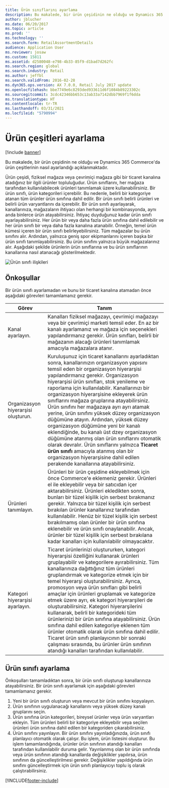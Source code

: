 ```yaml
---
title: Ürün sınıflarını ayarlama
description: Bu makalede, bir ürün çeşidinin ne olduğu ve Dynamics 365 Commerce'da ürün çeşitlerinin nasıl ayarlandığı açıklanmaktadır.
author: jblucher
ms.date: 06/20/2017
ms.topic: article
ms.prod: ''
ms.technology: ''
ms.search.form: RetailAssortmentDetails
audience: Application User
ms.reviewer: josaw
ms.custom: 15811
ms.assetid: d2580048-e798-4b33-85f9-d1bad7d262fc
ms.search.region: global
ms.search.industry: Retail
ms.author: jeffbl
ms.search.validFrom: 2016-02-28
ms.dyn365.ops.version: AX 7.0.0, Retail July 2017 update
ms.openlocfilehash: bbe7749e6c8293ded933611d6f1084b89223302c
ms.sourcegitcommit: 3cdc42346bb653c13ab33a7142dbb7969f1f6dda
ms.translationtype: HT
ms.contentlocale: tr-TR
ms.lasthandoff: 03/31/2021
ms.locfileid: "5790994"
---
```

# <a name="set-up-assortments"></a>Ürün çeşitleri ayarlama

[!include [banner](includes/banner.md)]

Bu makalede, bir ürün çeşidinin ne olduğu ve Dynamics 365 Commerce'da ürün çeşitlerinin nasıl ayarlandığı açıklanmaktadır.

Ürün çeşidi, fiziksel mağaza veya çevrimiçi mağaza gibi bir ticaret kanalına atadığınız bir ilgili ürünler topluluğudur. Ürün sınıflarını, her mağaza tarafından kullanılabilecek ürünleri tanımlamak üzere kullanabilirsiniz. Bir ürün sınıfı, ürün kategorileri içerebilir. Bu nedenle, belirli bir kategoriye atanan tüm ürünler ürün sınıfına dahil edilir. Bir ürün sınıfı belirli ürünleri ve belirli ürün varyantlarını da içerebilir. Bir ürün sınıfı ayarlayarak, kanallarınıza, mağazaların ihtiyacı olan herhangi bir kombinasyonda, aynı anda binlerce ürün atayabilirsiniz. İhtiyaç duyduğunuz kadar ürün sınıfı ayarlayabilirsiniz. Her ürün bir veya daha fazla ürün sınıfına dahil edilebilir ve her ürün sınıfı bir veya daha fazla kanalına atanabilir. Örneğin, temel ürün kümesi içeren bir ürün sınıfı belirleyebilirsiniz. Tüm mağazalar bu ürün sınıfını alır. Ardından, yalnızca geniş spor ekipmanlarını içeren başka bir ürün sınıfı tanımlayabilirsiniz. Bu ürün sınıfını yalnızca büyük mağazalarınız alır. Aşağıdaki şekilde ürünlerin ürün sınıflarına ve bu ürün sınıflarının kanallarına nasıl atanacağı gösterilmektedir.

![Ürün sınıfı ilişkileri](./media/assortments_relationship.gif)

## <a name="prerequisites"></a>Önkoşullar

Bir ürün sınıfı ayarlamadan ve bunu bir ticaret kanalına atamadan önce aşağıdaki görevleri tamamlamanız gerekir.

| Görev                              | Tanım |
|-----------------------------------|-------------|
| Kanal ayarlayın.          | Kanalları fiziksel mağazayı, çevrimiçi mağazayı veya bir çevrimiçi marketi temsil eder. En az bir kanalı ayarlamanız ve mağaza için seçenekleri yapılandırmanız gerekir. Ürün sınıfları, belirli bir mağazanın alacağı ürünleri tanımlamak amacıyla mağazalara atanır. |
| Organizasyon hiyerarşisi oluşturun. | Kuruluşunuz için ticaret kanallarını ayarladıktan sonra, kanallarınızın organizasyon yapısını temsil eden bir organizasyon hiyerarşisi yapılandırmanız gerekir. Organizasyon hiyerarşisi ürün sınıfları, stok yenileme ve raporlama için kullanılabilir. Kanallarınızı bir organizasyon hiyerarşisine ekleyerek ürün sınıflarını mağaza gruplarına atayabilirsiniz. Ürün sınıfını her mağazaya ayrı ayrı atamak yerine, ürün sınıfını yüksek düzey organizasyon düğümüne atayın. Ardından, yüksek düzey organizasyon düğümüne yeni bir kanalı eklendiğinde, bu kanalı üst dzey organizasyon düğümüne atanmış olan ürün sınıflarını otomatik olarak devralır. Ürün sınıflarını yalnızca **Ticaret ürün sınıfı** amacıyla atanmış olan bir organizasyon hiyerarşisine dahil edilen perakende kanallarına atayabilirsiniz. |
| Ürünleri tanımlayın.                  | Ürünleri bir ürün çeşidine ekleyebilmek için önce Commerce'e eklemeniz gerekir. Ürünleri el ile ekleyebilir veya bir satıcıdan içer aktarabilirsiniz. Ürünleri ekledikten sonra, bunları bir tüzel kişilik için serbest bırakmanız gerekir. Yalnızca bir tüzel kişilik için serbest bırakılan ürünler kanallarınız tarafından kullanılabilir. Henüz bir tüzel kişilik için serbest bırakılmamış olan ürünler bir ürün sınıfına eklenebilir ve ürün sınıfı onaylanabilir. Ancak, ürünler bir tüzel kişilik için serbest bırakılana kadar kanalları için kullanılabilir olmayacaktır. |
| Kategori hiyerarşisi ayarlayın.      | Ticaret ürünlerinizi oluştururken, kategori hiyerarşisi özelliğini kullanarak ürünleri gruplayabilir ve kategorilere ayırabilirsiniz. Tüm kanallarınıza dağıttığınız tüm ürünleri gruplandırmak ve kategorize etmek için bir temel hiyerarşi oluşturabilirsiniz. Ayrıca, promosyon veya ürün sınıfları gibi belirli amaçlar için ürünleri gruplamak ve kategorize etmek üzere ayrı, ek kategori hiyerarşileri de oluşturabilirsiniz. Kategori hiyerarşilerini kullanarak, belirli bir kategorideki tüm ürünlerinizi bir ürün sınıfına atayabilirsiniz. Ürün sınıfına dahil edilen kategoriye eklenen tüm ürünler otomatik olarak ürün sınıfına dahil edilir. Ticaret ürün sınıfı planlayıcının bir sonraki çalışması sırasında, bu ürünler ürün sınıfının atandığı kanalları tarafından kullanılabilir. |

## <a name="setting-up-an-assortment"></a>Ürün sınıfı ayarlama

Önkoşulları tamamladıktan sonra, bir ürün sınıfı oluşturup kanallarınıza atayabilirsiniz. Bir ürün sınıfı ayarlamak için aşağıdaki görevleri tamamlamanız gerekir.

1. Yeni bir ürün sınıfı oluşturun veya mevcut bir ürün sınıfını kopyalayın.
2. Ürün sınıfının uygulanacağı kanallarını veya yüksek düzey kanalı gruplarını seçin.
3. Ürün sınıfına ürün kategorileri, bireysel ürünler veya ürün varyantları ekleyin. Tüm ürünleri belirli bir kategoriye ekleyebilir veya seçilen ürünleri ürün sınıfına dahil edilen bir kategoriden çıkarabilirsiniz.
4. Ürün sınıfını yayınlayın. Bir ürün sınıfını yayınladığınızda, ürün sınıfı planlayıcı otomatik olarak çalışır. Bu işlem, ürün listesini oluşturur. Bu işlem tamamlandığında, ürünler ürün sınıfının atandığı kanalları tarafından kullanılabilir duruma gelir. Yayınlanmış olan bir ürün sınıfında veya ürün sınıfının atandığı kanallarda değişiklikler yapılırsa, ürün sınıfının da güncelleştirilmesi gerekir. Değişiklikler yapıldığında ürün sınıfını güncelleştirmek için ürün sınıfı planlayıcıyı toplu iş olarak çalıştırabilirsiniz.


[!INCLUDE[footer-include](../includes/footer-banner.md)]